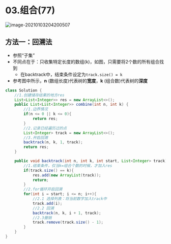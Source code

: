 # 03.组合(77)

![image-20210103204200507](https://raw.githubusercontent.com/TWDH/Leetcode-From-Zero/pictures/img/image-20210103204200507.png)

## 方法一：回溯法

* 参照“子集”
* 不同点在于：只收集特定长度的数组(k)，如图，只需要将2个数的所有组合找到
  * 在backtrack中，结束条件设定为`track.size() = k`
* 参考图中所示，**n** (数组长度)代表树的**宽度**，**k** (组合数)代表树的**深度**

```java
class Solution {
    //1.创建储存结果的地方res
    List<List<Integer>> res = new ArrayList<>();
    public List<List<Integer>> combine(int n, int k) {
        //1.边界情况
        if(n <= 0 || k <= 0){
            return res;
        }
        //2.记录已经遍历过的点
        List<Integer> track = new ArrayList<>();
        //3.开启回溯
        backtrack(n, k, 1, track);
        return res;
    }

    public void backtrack(int n, int k, int start, List<Integer> track){
        //1.结束条件，仅当k=组合个数的时候，才加入res
        if(track.size() == k){
            res.add(new ArrayList(track));
            return;
        }
        //2.for循环开启回溯
        for(int i = start; i <= n; i++){
            //2.1 选择列表：将当前数字加入track中
            track.add(i);
            //2.2 回溯
            backtrack(n, k, i + 1, track);
            //2.3撤销
            track.remove(track.size() - 1);
        }
    }
}
```


